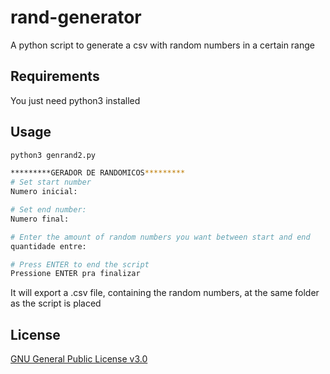 # rand-generator

A python script to generate a csv with random numbers in a certain range

## Requirements

You just need python3 installed

## Usage

```bash
python3 genrand2.py
```

```bash
*********GERADOR DE RANDOMICOS*********
# Set start number
Numero inicial:

# Set end number:
Numero final:

# Enter the amount of random numbers you want between start and end
quantidade entre:

# Press ENTER to end the script
Pressione ENTER pra finalizar 
```
It will export a .csv file, containing the random numbers, at the same folder as the script is placed

## License

[GNU General Public License v3.0](https://choosealicense.com/licenses/gpl-3.0/)
